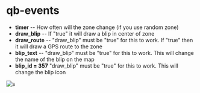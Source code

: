 # qb-events
  
- **timer** -- How often will the zone change (if you use random zone)
- **draw_blip** -- If "true" it will draw a blip in center of zone
- **draw_route** -- "draw_blip" must be "true" for this to work. If "true" then it will draw a GPS route to the zone
- **blip_text** -- "draw_blip" must be "true" for this to work. This will change the name of the blip on the map
- **blip_id = 357** "draw_blip" must be "true" for this to work. This will change the blip icon

![s](https://user-images.githubusercontent.com/44878760/137606957-6a9d0d21-93eb-470c-8a0c-b7ee362801f7.png)
